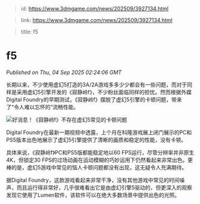> id: https://www.3dmgame.com/news/202509/3927134.html

> link: https://www.3dmgame.com/news/202509/3927134.html

> title: f5

# f5
_Published on Thu, 04 Sep 2025 02:24:06 GMT_

长期以来，不少使用虚幻5打造的3A/2A游戏多多少少都会有一些问题，而对于同样是采用虚幻5引擎开发的《寂静岭f》，不少粉丝面临同样的担忧。然而根据外媒Digital Foundry的早期测试，《寂静岭f》摆脱了虚幻5引擎的卡顿问题，带来了“令人难以忘怀的”流畅性能。

![好消息！《寂静岭f》不存在虚幻5常见的卡顿问题](https://img.3dmgame.com/uploads/images/news/20250904/1756952584_105689.webp)

Digital Foundry在最新一期视频中透露，上个月在科隆游戏展上闭门展示的PC和PS5版本出色地展示了虚幻5引擎提供了清晰的画质和稳定的性能，没有卡顿。

具体来说，《寂静岭f》PC和PS5版都能稳定地以60 FPS运行，尽管分辨率并非原生4K，但锁定30 FPS的过场动画在运动模糊的巧妙运用下仍然看起来非常出色。更棒的是，虚幻5游戏中常见的恼人卡顿问题都没有出现，这无疑令人充满期待。

据Digital Foundry，这款游戏看起来非常干净，没有其他游戏中常见的时间噪声，而且运行得非常好，几乎很难看出它是由虚幻引擎5驱动的，但更深入的观察发现它使用了Lumen软件，该软件可以在绝大多数场景中提供出色的光照。
